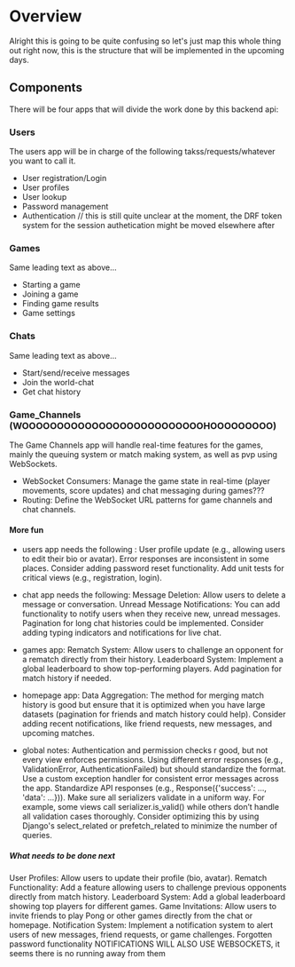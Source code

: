 # Overview

Alright this is going to be quite confusing so let's just map this whole thing out right now, this is the structure that will be implemented in the upcoming days.

## Components

There will be four apps that will divide the work done by this backend api:

### Users

The users app will be in charge of the following takss/requests/whatever you want to call it.

- User registration/Login
- User profiles
- User lookup
- Password management
- Authentication // this is still quite unclear at the moment, the DRF token system for the session authetication might be moved elsewhere after

### Games

Same leading text as above...

- Starting a game
- Joining a game
- Finding game results
- Game settings

### Chats

Same leading text as above...

- Start/send/receive messages
- Join the world-chat
- Get chat history

### Game_Channels (WOOOOOOOOOOOOOOOOOOOOOOOOOOHOOOOOOOOO)

The Game Channels app will handle real-time features for the games, mainly the queuing system or match making system, as well as pvp using WebSockets.

- WebSocket Consumers: Manage the game state in real-time (player movements, score updates) and chat messaging during games???
- Routing: Define the WebSocket URL patterns for game channels and chat channels.

#### More fun

- users app needs the following :
User profile update (e.g., allowing users to edit their bio or avatar).
Error responses are inconsistent in some places.
Consider adding password reset functionality.
Add unit tests for critical views (e.g., registration, login).

- chat app needs the following:
Message Deletion: Allow users to delete a message or conversation.
Unread Message Notifications: You can add functionality to notify users when they receive new, unread messages.
Pagination for long chat histories could be implemented.
Consider adding typing indicators and notifications for live chat.

- games app:
Rematch System: Allow users to challenge an opponent for a rematch directly from their history.
Leaderboard System: Implement a global leaderboard to show top-performing players.
Add pagination for match history if needed.

- homepage app:
Data Aggregation: The method for merging match history is good but ensure that it is optimized when you have large datasets (pagination for friends and match history could help).
Consider adding recent notifications, like friend requests, new messages, and upcoming matches.

- global notes:
Authentication and permission checks r good, but not every view enforces permissions.
Using different error responses (e.g., ValidationError, AuthenticationFailed) but should standardize the format.
Use a custom exception handler for consistent error messages across the app.
Standardize API responses (e.g., Response({'success': ..., 'data': ...})).
Make sure all serializers validate in a uniform way. For example, some views call serializer.is_valid() while others don’t handle all validation cases thoroughly.
Consider optimizing this by using Django's select_related or prefetch_related to minimize the number of queries.

##### What needs to be done next

User Profiles: Allow users to update their profile (bio, avatar).
Rematch Functionality: Add a feature allowing users to challenge previous opponents directly from match history.
Leaderboard System: Add a global leaderboard showing top players for different games.
Game Invitations: Allow users to invite friends to play Pong or other games directly from the chat or homepage.
Notification System: Implement a notification system to alert users of new messages, friend requests, or game challenges.
Forgotten password functionality
NOTIFICATIONS WILL ALSO USE WEBSOCKETS, it seems there is no running away from them
